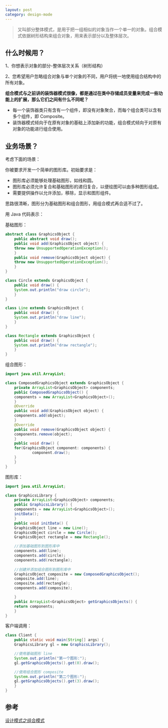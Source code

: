```yaml
---
layout: post
category: design-mode
---
```

> 又叫部分整体模式，是用于把一组相似的对象当作一个单一的对象。组合模式依据树形结构来组合对象，用来表示部分以及整体层次。

## 什么时候用？

 1、你想表示对象的部分-整体层次关系（树形结构）

 2、您希望用户忽略组合对象与单个对象的不同，用户将统一地使用组合结构中的所有对象。

**组合模式与之前讲的装饰器模式很像，都是通过在类中存储成员变量来完成一些功能上的扩展，那么它们之间有什么不同呢？**

- 每一个装饰器类只有含有一个组件，即没有对象聚合，而每个组合类可以含有多个组件，即 Composite。
- 装饰器模式倾向于在原有对象的基础上添加新的功能，组合模式倾向于对原有对象的功能进行组合使用。

## 业务场景？

考虑下面的场景：

你被要求开发一个简单的图形库。初始要求是：

- 图形库必须能够处理基础图形，如线和圆。
- 图形库必须允许复合和基础图形的递归复合，以便绘图可以由多种图形组成。
- 需要提供操作以允许添加，移除，显示和图形组件。

思路很清晰，图形分为基础图形和组合图形，用组合模式再合适不过了。

用 Java 代码表示：

基础图形：

```java
abstract class GraphicsObject {
    public abstract void draw();
    public void add(GraphicsObject object) {
	throw new UnsupportedOperationException();
    }
    public void remove(GraphicsObject object) {
	throw new UnsupportedOperationException();
    }
}

class Circle extends GraphicsObject {
    public void draw() {
	System.out.println("draw circle");
    }
}

class Line extends GraphicsObject {
    public void draw() {
	System.out.println("draw line");
    }	
}

class Rectangle extends GraphicsObject {
    public void draw() {
	System.out.println("draw rectangle");
    }	
}
```

组合图形：

```java
import java.util.ArrayList;

class ComposedGraphicsObject extends GraphicsObject {
    private ArrayList<GraphicsObject> components;
    public ComposedGraphicsObject() {
	components = new ArrayList<GraphicsObject>();
    }
    @Override
    public void add(GraphicsObject object) {
	components.add(object);
    }
    @Override
    public void remove(GraphicsObject object) {
	components.remove(object);
    }
    public void draw() {
	for(GraphicsObject component: components) {
        	component.draw();
	}
    }
}
```

图形库：

```java
import java.util.ArrayList;

class GraphicsLibrary {
    private ArrayList<GraphicsObject> components;
    public GraphicsLibrary() {
	components = new ArrayList<GraphicsObject>();
	initData();
    }
    public void initData() {
	GraphicsObject line = new Line();
	GraphicsObject circle = new Circle();
	GraphicsObject rectangle = new Rectangle();

	//添加基础图形到图形库中
	components.add(line);
	components.add(circle);
	components.add(rectangle);
		
	//创建并添加组合图形到图形库中
	GraphicsObject composite = new ComposedGraphicsObject();
	composite.add(line);
	composite.add(rectangle);
	components.add(composite);

    }
    public ArrayList<GraphicsObject> getGraphicsObjects() {
	return components;
    }
}
```

客户端调用：

```java
class Client {
    public static void main(String[] args) {
	GraphicsLibrary gl = new GraphicsLibrary();

	//使用基础图形 line
	System.out.println("第一个图形:");
	gl.getGraphicsObjects().get(0).draw();

	//使用组合图形 composite
	System.out.println("第二个图形:");
	gl.getGraphicsObjects().get(3).draw();
    }
}
```
## 参考
[设计模式之组合模式](https://zhuanlan.zhihu.com/p/25024599)